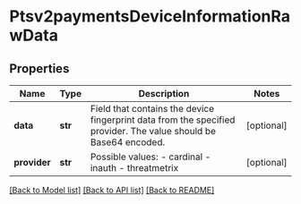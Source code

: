 # Ptsv2paymentsDeviceInformationRawData

## Properties
Name | Type | Description | Notes
------------ | ------------- | ------------- | -------------
**data** | **str** | Field that contains the device fingerprint data from the specified provider. The value should be Base64 encoded.  | [optional] 
**provider** | **str** | Possible values: - cardinal - inauth - threatmetrix  | [optional] 

[[Back to Model list]](../README.md#documentation-for-models) [[Back to API list]](../README.md#documentation-for-api-endpoints) [[Back to README]](../README.md)


